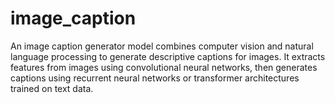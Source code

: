 # image_caption
An image caption generator model combines computer vision and natural language processing to generate descriptive captions for images. It extracts features from images using convolutional neural networks, then generates captions using recurrent neural networks or transformer architectures trained on text data.
